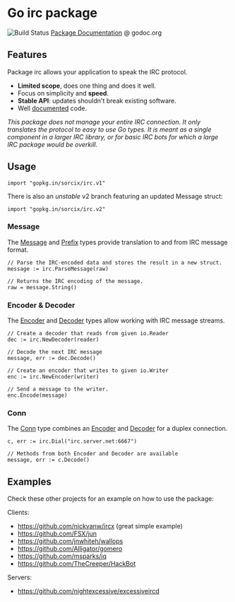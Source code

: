 # Go **irc** package

![Build Status](https://travis-ci.org/sorcix/irc.svg?branch=master) [Package Documentation][Documentation] @ godoc.org

## Features
Package irc allows your application to speak the IRC protocol.

 - **Limited scope**, does one thing and does it well.
 - Focus on simplicity and **speed**.
 - **Stable API**: updates shouldn't break existing software.
 - Well [documented][Documentation] code.

*This package does not manage your entire IRC connection. It only translates the protocol to easy to use Go types. It is meant as a single component in a larger IRC library, or for basic IRC bots for which a large IRC package would be overkill.*

## Usage

```
import "gopkg.in/sorcix/irc.v1"
```

There is also an *unstable* v2 branch featuring an updated Message struct:

```
import "gopkg.in/sorcix/irc.v2"
```

### Message
The [Message][] and [Prefix][] types provide translation to and from IRC message format.

    // Parse the IRC-encoded data and stores the result in a new struct.
    message := irc.ParseMessage(raw)

    // Returns the IRC encoding of the message.
    raw = message.String()

### Encoder & Decoder
The [Encoder][] and [Decoder][] types allow working with IRC message streams.

    // Create a decoder that reads from given io.Reader
    dec := irc.NewDecoder(reader)

    // Decode the next IRC message
    message, err := dec.Decode()

    // Create an encoder that writes to given io.Writer
    enc := irc.NewEncoder(writer)

    // Send a message to the writer.
    enc.Encode(message)

### Conn
The [Conn][] type combines an [Encoder][] and [Decoder][] for a duplex connection.

    c, err := irc.Dial("irc.server.net:6667")

    // Methods from both Encoder and Decoder are available
    message, err := c.Decode()

## Examples
Check these other projects for an example on how to use the package:

Clients:

 - https://github.com/nickvanw/ircx (great simple example)
 - https://github.com/FSX/jun
 - https://github.com/jnwhiteh/wallops
 - https://github.com/Alligator/gomero
 - https://github.com/msparks/iq
 - https://github.com/TheCreeper/HackBot

Servers:

 - https://github.com/nightexcessive/excessiveircd


[Documentation]: https://godoc.org/gopkg.in/sorcix/irc.v1 "Package documentation by Godoc.org"
[Message]: https://godoc.org/gopkg.in/sorcix/irc.v1#Message "Message type documentation"
[Prefix]: https://godoc.org/gopkg.in/sorcix/irc.v1#Prefix "Prefix type documentation"
[Encoder]: https://godoc.org/gopkg.in/sorcix/irc.v1#Encoder "Encoder type documentation"
[Decoder]: https://godoc.org/gopkg.in/sorcix/irc.v1#Decoder "Decoder type documentation"
[Conn]: https://godoc.org/gopkg.in/sorcix/irc.v1#Conn "Conn type documentation"
[RFC1459]: https://tools.ietf.org/html/rfc1459.html "RFC 1459"
